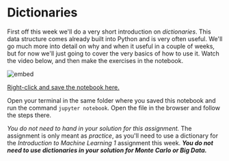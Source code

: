 
# Dictionaries

First off this week we'll do a very short introduction on *dictionaries*. This
data structure comes already built into Python and is very often useful. We'll
go much more into detail on why and when it useful in a couple of weeks, but
for now we'll just going to cover the very basics of how to use it. Watch the
video below, and then make the exercises in the notebook.

![embed](https://player.vimeo.com/video/511670646)

[Right-click and save the notebook here.](../data/dictionaries.ipynb)

Open your terminal in the same folder where you saved this notebook and run the
command `jupyter notebook`. Open the file in the browser and follow the steps
there.

*You do not need to hand in your solution for this assignment.* The assignment
is only meant as _practice_, as you'll need to use a dictionary for the
*Introduction to Machine Learning 1* assignment this week. _**You do not need to use dictionaries in your solution for Monte Carlo or Big Data.**_
